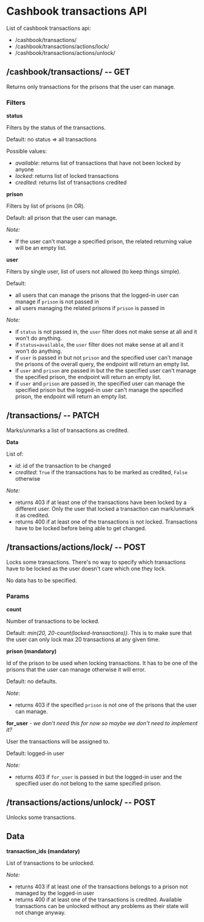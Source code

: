 # Cashbook transactions API

List of cashbook transactions api:
- /cashbook/transactions/
- /cashbook/transactions/actions/lock/
- /cashbook/transactions/actions/unlock/


## /cashbook/transactions/  -- GET

Returns only transactions for the prisons that the user can manage.

### Filters

**status**

Filters by the status of the transactions.

Default: no status => all transactions

Possible values:
- *available*: returns list of transactions that have not been locked by anyone
- *locked*: returns list of locked transactions
- *credited*: returns list of transactions credited

**prison**

Filters by list of prisons (in OR).

Default: all prison that the user can manage.

*Note:*
- If the user can't manage a specified prison, the related returning value will be an empty list. 

**user**

Filters by single user, list of users not allowed (to keep things simple).

Default:
- all users that can manage the prisons that the logged-in user can manage if `prison` is not passed in
- all users managing the related prisons if `prison` is passed in

*Note:*
- if `status` is not passed in, the `user` filter does not make sense at all and it won't do anything.
- if `status=available`, the `user` filter does not make sense at all and it won't do anything.
- if `user` is passed in but not `prison` and the specified user can't manage the prisons of the overall query, the endpoint will return an empty list.
- if `user` and `prison` are passed in but the the specified user can't manage the specified prison, the endpoint will return an empty list.
- if `user` and `prison` are passed in, the specified user can manage the specified prison but the logged-in user can't manage the specified prison, the endpoint will return an empty list.


## /transactions/  -- PATCH

Marks/unmarks a list of transactions as credited.

**Data**

List of:
- *id*: id of the transaction to be changed
- *credited*: `True` if the transactions has to be marked as credited, `False` otherwise

*Note:*
- returns 403 if at least one of the transactions have been locked by a different user. Only the user that locked a transaction can mark/unmark it as credited.
- returns 400 if at least one of the transactions is not locked. Transactions have to be locked before being able to get changed.


## /transactions/actions/lock/  -- POST

Locks some transactions. There's no way to specify which transactions have to be locked as the user doesn't care which one they lock.

No data has to be specified.

### Params

**count**

Number of transactions to be locked.

Default: *min(20, 20-count(locked-transactions))*. This is to make sure that the user can only lock max 20 transactions at any given time.

**prison (mandatory)**

Id of the prison to be used when locking transactions. It has to be one of the prisons that the user can manage otherwise it will error.

Default: no defaults.

*Note*:
- returns 403 if the specified `prison` is not one of the prisons that the user can manage.

**for_user** - *we don't need this for now so maybe we don't need to implement it?*

User the transactions will be assigned to.

Default: logged-in user

*Note:*

- returns 403 if `for_user` is passed in but the logged-in user and the specified user do not belong to the same specified prison.

## /transactions/actions/unlock/  -- POST

Unlocks some transactions.

## Data

**transaction_ids (mandatory)**

List of transactions to be unlocked.

*Note:*

- returns 403 if at least one of the transactions belongs to a prison not managed by the logged-in user
- returns 400 if at least one of the transactions is credited. Available transactions can be unlocked without any problems as their state will not change anyway.
